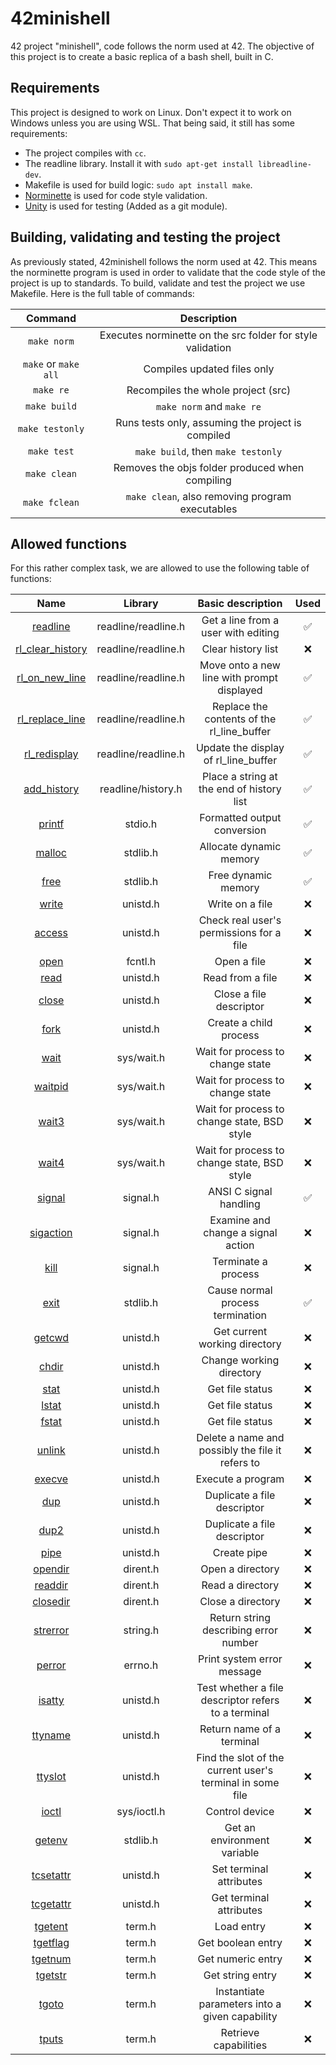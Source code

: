 # 42minishell

42 project "minishell", code follows the norm used at 42. The objective of
this project is to create a basic replica of a bash shell, built in C.

## Requirements

This project is designed to work on Linux. Don't expect it to work on
Windows unless you are using WSL. That being said, it still has some
requirements:

- The project compiles with `cc`.
- The readline library. Install it with `sudo apt-get install libreadline-dev`.
- Makefile is used for build logic: `sudo apt install make`.
- [Norminette](https://github.com/42School/norminette) is used for code style
  validation.
- [Unity](https://github.com/ThrowTheSwitch/Unity) is used for testing
  (Added as a git module).

## Building, validating and testing the project

As previously stated, 42minishell follows the norm used at 42. This means
the norminette program is used in order to validate that the code style
of the project is up to standards. To build, validate and test the project
we use Makefile. Here is the full table of commands:

| Command | Description |
| :---: | :---: |
| `make norm` | Executes norminette on the src folder for style validation |
| `make` or `make all` | Compiles updated files only |
| `make re` | Recompiles the whole project (src) |
| `make build` | `make norm` and `make re` |
| `make testonly` | Runs tests only, assuming the project is compiled |
| `make test` | `make build`, then `make testonly` |
| `make clean` | Removes the objs folder produced when compiling |
| `make fclean` | `make clean`, also removing program executables |

## Allowed functions

For this rather complex task, we are allowed to use the following table of
functions:

| Name | Library | Basic description | Used |
| :---: | :---: | :---: | :---: |
| [readline](https://linux.die.net/man/3/readline) | readline/readline.h | Get a line from a user with editing | ✅ |
| [rl_clear_history](https://tiswww.case.edu/php/chet/readline/readline.html#index-rl_005fclear_005fhistory) | readline/readline.h | Clear history list | ❌ |
| [rl_on_new_line](https://tiswww.case.edu/php/chet/readline/readline.html#index-rl_005fon_005fnew_005fline) | readline/readline.h | Move onto a new line with prompt displayed | ✅ |
| [rl_replace_line](https://tiswww.case.edu/php/chet/readline/readline.html#index-rl_005freplace_005fline) | readline/readline.h | Replace the contents of the rl_line_buffer | ✅ |
| [rl_redisplay](https://tiswww.case.edu/php/chet/readline/readline.html#index-rl_005fredisplay) | readline/readline.h | Update the display of rl_line_buffer | ✅ |
| [add_history](https://linux.die.net/man/3/history) | readline/history.h | Place a string at the end of history list | ✅ |
| [printf](https://linux.die.net/man/3/printf) | stdio.h | Formatted output conversion | ✅ |
| [malloc](https://linux.die.net/man/3/malloc) | stdlib.h | Allocate dynamic memory | ✅ |
| [free](https://linux.die.net/man/3/free) | stdlib.h | Free dynamic memory | ✅ |
| [write](https://linux.die.net/man/3/write) | unistd.h | Write on a file | ❌ |
| [access](https://linux.die.net/man/2/access) | unistd.h | Check real user's permissions for a file | ❌ |
| [open](https://linux.die.net/man/3/open) | fcntl.h | Open a file | ❌ |
| [read](https://linux.die.net/man/3/read) | unistd.h | Read from a file | ❌ |
| [close](https://linux.die.net/man/2/close) | unistd.h | Close a file descriptor | ❌ |
| [fork](https://linux.die.net/man/2/fork) | unistd.h | Create a child process | ❌ |
| [wait](https://linux.die.net/man/2/wait) | sys/wait.h | Wait for process to change state | ❌ |
| [waitpid](https://linux.die.net/man/2/waitpid) | sys/wait.h | Wait for process to change state | ❌ |
| [wait3](https://linux.die.net/man/2/wait3) | sys/wait.h | Wait for process to change state, BSD style | ❌ |
| [wait4](https://linux.die.net/man/2/wait4) | sys/wait.h | Wait for process to change state, BSD style | ❌ |
| [signal](https://linux.die.net/man/2/signal) | signal.h | ANSI C signal handling | ✅ |
| [sigaction](https://linux.die.net/man/2/sigaction) | signal.h | Examine and change a signal action | ❌ |
| [kill](https://linux.die.net/man/1/kill) | signal.h | Terminate a process | ❌ |
| [exit](https://linux.die.net/man/3/exit) | stdlib.h | Cause normal process termination | ✅ |
| [getcwd](https://linux.die.net/man/3/getcwd) | unistd.h | Get current working directory | ❌ |
| [chdir](https://linux.die.net/man/2/chdir) | unistd.h | Change working directory | ❌ |
| [stat](https://linux.die.net/man/2/stat) | unistd.h | Get file status | ❌ |
| [lstat](https://linux.die.net/man/2/lstat) | unistd.h | Get file status | ❌ |
| [fstat](https://linux.die.net/man/2/fstat) | unistd.h | Get file status | ❌ |
| [unlink](https://linux.die.net/man/2/unlink) | unistd.h | Delete a name and possibly the file it refers to | ❌ |
| [execve](https://linux.die.net/man/2/execve) | unistd.h | Execute a program | ❌ |
| [dup](https://linux.die.net/man/2/dup) | unistd.h | Duplicate a file descriptor | ❌ |
| [dup2](https://linux.die.net/man/2/dup2) | unistd.h | Duplicate a file descriptor | ❌ |
| [pipe](https://linux.die.net/man/2/pipe) | unistd.h | Create pipe | ❌ |
| [opendir](https://linux.die.net/man/3/opendir) | dirent.h | Open a directory | ❌ |
| [readdir](https://linux.die.net/man/3/readdir) | dirent.h | Read a directory | ❌ |
| [closedir](https://linux.die.net/man/3/closedir) | dirent.h | Close a directory | ❌ |
| [strerror](https://linux.die.net/man/3/strerror) | string.h | Return string describing error number | ❌ |
| [perror](https://linux.die.net/man/3/perror) | errno.h | Print system error message | ❌ |
| [isatty](https://linux.die.net/man/3/isatty) | unistd.h | Test whether a file descriptor refers to a terminal | ❌ |
| [ttyname](https://linux.die.net/man/3/ttyname) | unistd.h | Return name of a terminal | ❌ |
| [ttyslot](https://linux.die.net/man/3/ttyslot) | unistd.h | Find the slot of the current user's terminal in some file | ❌ |
| [ioctl](https://linux.die.net/man/2/ioctl) | sys/ioctl.h | Control device | ❌ |
| [getenv](https://linux.die.net/man/3/getenv) | stdlib.h | Get an environment variable | ❌ |
| [tcsetattr](https://linux.die.net/man/3/tcsetattr) | unistd.h | Set terminal attributes | ❌ |
| [tcgetattr](https://linux.die.net/man/3/tcgetattr) | unistd.h | Get terminal attributes | ❌ |
| [tgetent](https://linux.die.net/man/3/tgetent) | term.h | Load entry | ❌ |
| [tgetflag](https://linux.die.net/man/3/tgetflag) | term.h | Get boolean entry | ❌ |
| [tgetnum](https://linux.die.net/man/3/tgetnum) | term.h | Get numeric entry | ❌ |
| [tgetstr](https://linux.die.net/man/3/tgetstr) | term.h | Get string entry | ❌ |
| [tgoto](https://linux.die.net/man/3/tgoto) | term.h | Instantiate parameters into a given capability | ❌ |
| [tputs](https://linux.die.net/man/3/tputs) | term.h | Retrieve capabilities | ❌ |
